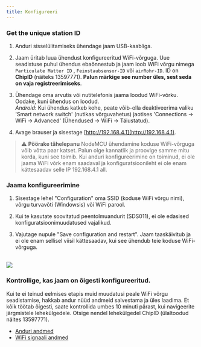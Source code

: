 ```yaml
---
title: Konfigureeri
---
```

### Get the unique station ID
1. Anduri sisselülitamiseks ühendage jaam USB-kaabliga.

2. Jaam üritab luua ühendust konfigureeritud WiFi-võrguga. Uue seadistuse puhul ühendus ebaõnnestub ja jaam loob WiFi võrgu nimega `Particulate Matter ID` , `Feinstaubsensor-ID` või `airRohr-ID`. ID on **ChipID** (näiteks 13597771). **Palun märkige see number üles, sest seda on vaja registreerimiseks**.

3. Ühendage oma arvutis või nutitelefonis jaama loodud WiFi-võrku. Oodake, kuni ühendus on loodud.<br>*Android*: Kui ühendus katkeb kohe, peate võib-olla deaktiveerima valiku 'Smart network switch' (nutikas võrguvahetus) jaotises 'Connections -> WiFi -> Advanced' (Ühendused -> WiFi -> Täiustatud).

4. Avage brauser ja sisestage [http://192.168.4.1](http://192.168.4.1).

> ⚠️ **Pöörake tähelepanu** NodeMCU ühendamine koduse WiFi-võrguga võib võtta paar katset. Palun olge kannatlik ja proovige samme mitu korda, kuni see toimib. Kui anduri konfigureerimine on toiminud, ei ole jaama WiFi võrk enam saadaval ja konfiguratsioonileht ei ole enam kättesaadav selle IP 192.168.4.1 all.

### Jaama konfigureerimine
1. Sisestage lehel "Configuration" oma SSID (koduse WiFi võrgu nimi), võrgu turvavõti (Windowsis) või WiFi parool.

2. Kui te kasutate soovitatud peentolmuandurit (SDS011), ei ole edasised konfiguratsioonimuudatused vajalikud.

3. Vajutage nupule "Save configuration and restart". Jaam taaskäivitub ja ei ole enam sellisel viisil kättesaadav, kui see ühendub teie koduse WiFi-võrguga.

<br>

<img src="../docs/airrohr_config_initial.jpg" loading="lazy"/>

<br>

### Kontrollige, kas jaam on õigesti konfigureeritud.
Kui te ei teinud eelmises etapis muid muudatusi peale WiFi võrgu seadistamise, hakkab andur nüüd andmeid salvestama ja üles laadima. Et kõik töötab õigesti, saate kontrollida umbes 10 minuti pärast, kui navigeerite järgmistele lehekülgedele. Otsige nendel lehekülgedel ChipID (ülaltoodud näites 13597771).

 * [Anduri andmed](https://www.madavi.desensorgraph.php)
 * [WiFi signaali andmed](https://www.madavi.desensorsignal.php)
